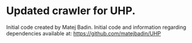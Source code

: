 # Updated crawler for UHP. 

Initial code created by Matej Badin. Initial code and information regarding dependencies available at: https://github.com/matejbadin/UHP 

